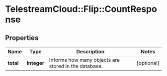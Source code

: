 # TelestreamCloud::Flip::CountResponse

## Properties
Name | Type | Description | Notes
------------ | ------------- | ------------- | -------------
**total** | **Integer** | Informs how many objects are stored in the database. | [optional] 



